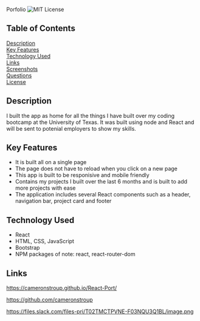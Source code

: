  Porfolio
![MIT License](https://img.shields.io/badge/license-MIT%20License-blue.svg)

## Table of Contents
[Description](#description) <br/>
[Key Features](#key-features) <br/>
[Technology Used](#technology-used) <br/>
[Links](#links) <br/>
[Screenshots](#screenshots) <br/>
[Questions](#questions) <br/>
[License](#license) <br/>

## Description
I built the app as home for all the things I have built over my coding bootcamp at the University of Texas. It was built using node and React and will be sent to potenial employers to show my skills.

## Key Features
- It is built all on a single page
- The page does not have to reload when you click on a new page
- This app is built to be responisive and mobile friendly 
- Contains my projects I built over the last 6 months and is built to add more projects with ease
- The application includes several React components such as a header, navigation bar, project card and footer


## Technology Used
- React
- HTML, CSS, JavaScript
- Bootstrap
- NPM packages of note: react, react-router-dom

## Links
https://cameronstroup.github.io/React-Port/


https://github.com/cameronstroup

https://files.slack.com/files-pri/T02TMCTPVNE-F03NQU3Q1BL/image.png
